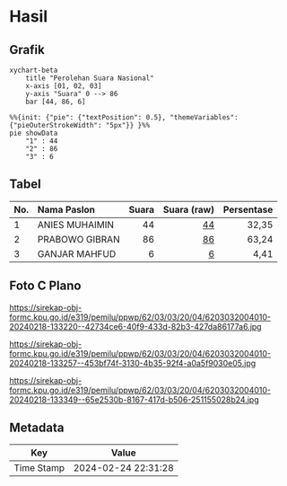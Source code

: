 # Hasil

## Grafik

```mermaid
xychart-beta
    title "Perolehan Suara Nasional"
    x-axis [01, 02, 03]
    y-axis "Suara" 0 --> 86
    bar [44, 86, 6]
```

```mermaid
%%{init: {"pie": {"textPosition": 0.5}, "themeVariables": {"pieOuterStrokeWidth": "5px"}} }%%
pie showData
    "1" : 44
    "2" : 86
    "3" : 6
```

## Tabel

| No. | Nama Paslon    | Suara | Suara (raw) | Persentase |
|:--- |:-------------- | -----:| -----------:| ----------:|
| 1   | ANIES MUHAIMIN | 44    | [44][p-1]   | 32,35      |
| 2   | PRABOWO GIBRAN | 86    | [86][p-2]   | 63,24      |
| 3   | GANJAR MAHFUD  | 6     | [6][p-3]    | 4,41       |


[p-1]: https://github.com/gigit-pemilu/pemilu-2024/blob/main/pilpres/hitung-suara/sub/62-kalimantan-tengah/sub/03-kapuas/sub/03-kapuas-timur/sub/2004-anjir-mambulau-timur/sub/010-tps/sub/paslon-1.txt
[p-2]: https://github.com/gigit-pemilu/pemilu-2024/blob/main/pilpres/hitung-suara/sub/62-kalimantan-tengah/sub/03-kapuas/sub/03-kapuas-timur/sub/2004-anjir-mambulau-timur/sub/010-tps/sub/paslon-2.txt
[p-3]: https://github.com/gigit-pemilu/pemilu-2024/blob/main/pilpres/hitung-suara/sub/62-kalimantan-tengah/sub/03-kapuas/sub/03-kapuas-timur/sub/2004-anjir-mambulau-timur/sub/010-tps/sub/paslon-3.txt

## Foto C Plano

https://sirekap-obj-formc.kpu.go.id/e319/pemilu/ppwp/62/03/03/20/04/6203032004010-20240218-133220--42734ce6-40f9-433d-82b3-427da86177a6.jpg

https://sirekap-obj-formc.kpu.go.id/e319/pemilu/ppwp/62/03/03/20/04/6203032004010-20240218-133257--453bf74f-3130-4b35-92f4-a0a5f9030e05.jpg

https://sirekap-obj-formc.kpu.go.id/e319/pemilu/ppwp/62/03/03/20/04/6203032004010-20240218-133349--65e2530b-8167-417d-b506-251155028b24.jpg


## Metadata

| Key        | Value               |
| ---------- | ------------------- |
| Time Stamp | 2024-02-24 22:31:28 |



